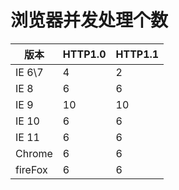 # 浏览器并发处理个数



| 版本    | HTTP1.0 | HTTP1.1 |
| ------- | ------- | ------- |
| IE 6\7  | 4       | 2       |
| IE 8    | 6       | 6       |
| IE 9    | 10      | 10      |
| IE 10   | 6       | 6       |
| IE 11   | 6       | 6       |
| Chrome  | 6       | 6       |
| fireFox | 6       | 6       |

